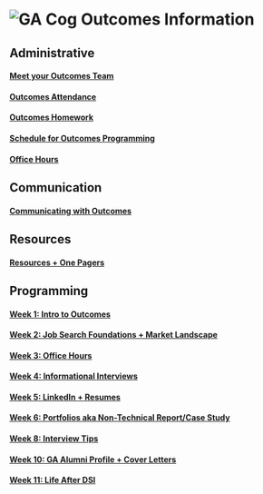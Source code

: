 # ![GA Cog](https://camo.githubusercontent.com/6ce15b81c1f06d716d753a61f5db22375fa684da/68747470733a2f2f67612d646173682e73332e616d617a6f6e6177732e636f6d2f70726f64756374696f6e2f6173736574732f6c6f676f2d39663838616536633963333837313639306533333238306663663535376633332e706e67) Outcomes Information
## Administrative
#### [Meet your Outcomes Team](https://git.generalassemb.ly/dsi-plus/DSI-PLUS-OUTCOMES/wiki/Welcome-to-Outcomes!)
#### [Outcomes Attendance](https://git.generalassemb.ly/dsi-plus/DSI-PLUS-OUTCOMES/wiki/Outcomes-Attendance)
#### [Outcomes Homework](https://git.generalassemb.ly/dsi-plus/DSI-PLUS-OUTCOMES/wiki/Homework)
#### [Schedule for Outcomes Programming](https://git.generalassemb.ly/dsi-plus/DSI-PLUS-OUTCOMES/wiki/DSI-PLUS-Outcomes-Schedule) 
#### [Office Hours](https://git.generalassemb.ly/dsi-plus/DSI-PLUS-OUTCOMES/wiki/Office-Hours) 
## Communication
#### [Communicating with Outcomes](https://git.generalassemb.ly/dsi-plus/DSI-PLUS-OUTCOMES/wiki/Communicating-with-Outcomes)
## Resources
#### [Resources + One Pagers](https://git.generalassemb.ly/dsi-plus/DSI-PLUS-OUTCOMES/wiki/DSI-Resources-and-One-Pagers)
## Programming 
#### [Week 1: Intro to Outcomes](https://git.generalassemb.ly/dsi-plus/DSI-PLUS-OUTCOMES/wiki/Week-1:-Intro-to-Outcomes)
#### [Week 2: Job Search Foundations + Market Landscape](https://git.generalassemb.ly/dsi-plus/DSI-PLUS-OUTCOMES/wiki/Week-2:-Job-Search-Foundations-Market-Landscape)
#### [Week 3: Office Hours](https://git.generalassemb.ly/DSI-SF-6/outcomes/wiki/Office-Hours)
#### [Week 4: Informational Interviews](https://git.generalassemb.ly/dsi-plus/DSI-PLUS-OUTCOMES/wiki/Week-4:-Informational-Interviews)
#### [Week 5: LinkedIn + Resumes](https://git.generalassemb.ly/dsi-plus/DSI-PLUS-OUTCOMES/wiki/Week-5:-Linkedin---Resumes)
#### [Week 6: Portfolios aka Non-Technical Report/Case Study](https://git.generalassemb.ly/dsi-plus/DSI-PLUS-OUTCOMES/wiki/Week-6:-Portfolios-aka-Non-Technical-Report-Case-Study)
#### [Week 8: Interview Tips](https://git.generalassemb.ly/dsi-plus/DSI-PLUS-OUTCOMES/wiki/Week-8:-Interview-Tips)
#### [Week 10: GA Alumni Profile + Cover Letters](https://git.generalassemb.ly/dsi-plus/DSI-PLUS-OUTCOMES/wiki/Week-10:-GA-Alumni-Profile---Cover-Letters)
#### [Week 11: Life After DSI](https://git.generalassemb.ly/dsi-plus/DSI-PLUS-OUTCOMES/wiki/Week-11:-Life-After-DSI)
